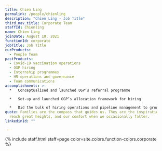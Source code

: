 ```yaml
---
title: Chien Ling
permalink: /people/chienling
description: "Chien Ling - Job Title"
third_nav_title: Corporate Team
staffId: chienling
name: Chien Ling
joinDate: August 10, 2021
functionId: corporate
jobTitle: Job Title
curProducts:
  - People Team
pastProducts:
  - Covid-19 vaccination operations
  - OGP hiring
  - Internship programmes
  - HR operations and governance
  - Team communications
accomplishments: >-
  *   Conceptualised and launched OGP’s referral programme

  *   Set-up and launched OGP’s allocation framework for hiring

  *   Did the bulk of hiring operations and pipeline management to grow OGP by more than 100 people from 2022-2023
quote: Families are the compass that guides us. They are the inspiration to
  reach great heights, and our comfort when we occasionally falter.
linkedinId: ""

---
```


{% include staff.html staff=page color=site.colors.function-colors.corporate %}
